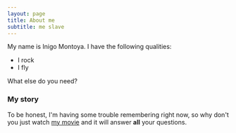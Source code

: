 ```yaml
---
layout: page
title: About me
subtitle: me slave
---
```


My name is Inigo Montoya. I have the following qualities:

- I rock
- I fly

What else do you need?

### My story

To be honest, I'm having some trouble remembering right now, so why don't you just watch [my movie](https://en.wikipedia.org/wiki/The_Princess_Bride_%28film%29) and it will answer **all** your questions.
